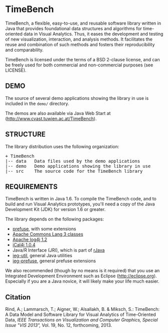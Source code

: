 TimeBench
================================
 
TimeBench, a flexible, easy-to-use, and reusable software library written in 
Java that provides foundational data structures and algorithms for time-
oriented data in Visual Analytics. Thus, it eases the development and testing 
of new visualization, interaction, and analysis methods. It facilitates the 
reuse and combination of such methods and fosters their reproducibility and 
comparability.

TimeBench is licensed under the terms of a BSD 2-clause license, and can be 
freely used for both commercial and non-commercial purposes (see LICENSE).

DEMO
----

The source of several demo applications showing the library in use is included
in the `demo/` directory. 

The demos are also available via Java Web Start at
(http://www.cvast.tuwien.ac.at/TimeBench).

STRUCTURE
---------

The library distribution uses the following organization:
<pre>
+ TimeBench
|-- data   Data files used by the demo applications
|-- demo   Demo applications showing the library in use
|-- src    The source code for the TimeBench library
</pre>

REQUIREMENTS
------------

TimeBench is written in Java 1.6. To compile the TimeBench code, and to build 
and run Visual Analytics prototypes, you'll need a copy of the Java Development 
Kit (JDK) for version 1.6 or greater. 

The library depends on the following packages: 
- [prefuse](https://github.com/ieg-vienna/Prefuse), with some extensions
- [Apache Commons Lang 3 classes](http://commons.apache.org/proper/commons-lang/)
- [Apache log4j 1.2](http://logging.apache.org/log4j/1.2/)
- [iCal4j 1.0.4](http://sourceforge.net/projects/ical4j/) 
- Java/R Interface (JRI), which is part of [rJava](http://www.rforge.net/rJava/)
- [ieg-util](https://github.com/ieg-vienna/ieg-util), general Java utilities
- [ieg-prefuse](https://github.com/ieg-vienna/ieg-prefuse), general prefuse extensions

We also recommended (though by no means is it required) that you use an
Integrated Development Environment such as Eclipse (http://eclipse.org).
Especially if you are a Java novice, it will likely make your life much easier.

Citation
--------

Rind, A.; Lammarsch, T.; Aigner, W.; Alsallakh, B. & Miksch, S.: 
TimeBench: A Data Model and Software Library for Visual Analytics of Time-Oriented Data, 
_IEEE Transactions on Visualization and Computer Graphics, Special Issue "VIS 2013",_ 
Vol. 19, No. 12, forthcoming, 2013.
